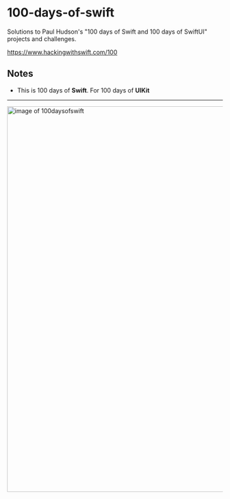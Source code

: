 # 100-days-of-swift

Solutions to Paul Hudson's "100 days of Swift and 100 days of SwiftUI" projects and challenges.

https://www.hackingwithswift.com/100


## Notes
- This is 100 days of **Swift**. For 100 days of **UIKit** 

---

<img src="https://i.ytimg.com/vi/RB5nWzdl-b8/maxresdefault.jpg" alt="image of 100daysofswift" width="900"/>
